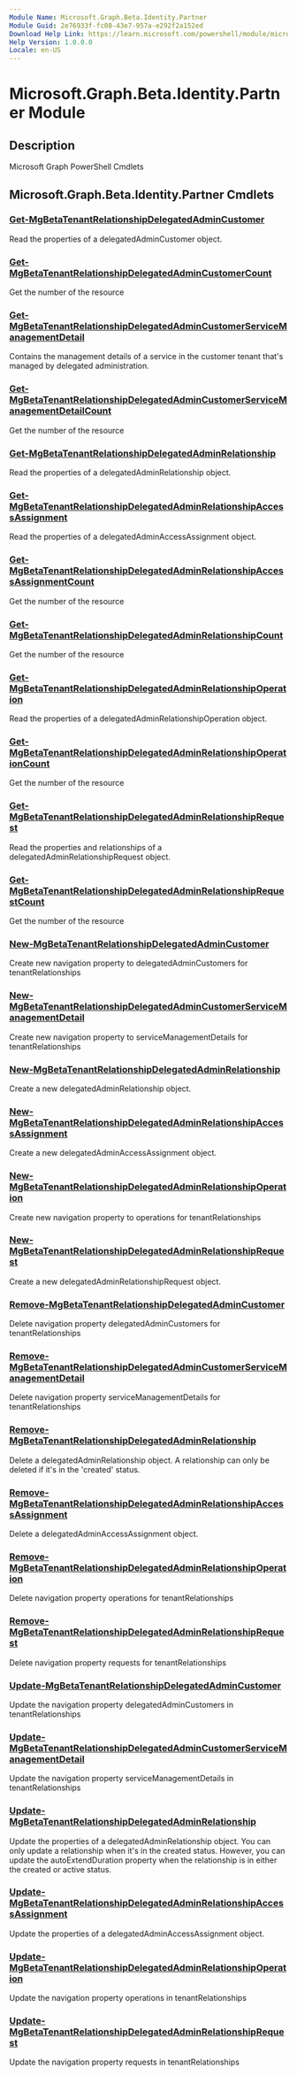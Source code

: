 ```yaml
---
Module Name: Microsoft.Graph.Beta.Identity.Partner
Module Guid: 2e76933f-fc08-43e7-957a-e292f2a152ed
Download Help Link: https://learn.microsoft.com/powershell/module/microsoft.graph.beta.identity.partner
Help Version: 1.0.0.0
Locale: en-US
---
```


# Microsoft.Graph.Beta.Identity.Partner Module
## Description
Microsoft Graph PowerShell Cmdlets

## Microsoft.Graph.Beta.Identity.Partner Cmdlets
### [Get-MgBetaTenantRelationshipDelegatedAdminCustomer](Get-MgBetaTenantRelationshipDelegatedAdminCustomer.md)
Read the properties of a delegatedAdminCustomer object.

### [Get-MgBetaTenantRelationshipDelegatedAdminCustomerCount](Get-MgBetaTenantRelationshipDelegatedAdminCustomerCount.md)
Get the number of the resource

### [Get-MgBetaTenantRelationshipDelegatedAdminCustomerServiceManagementDetail](Get-MgBetaTenantRelationshipDelegatedAdminCustomerServiceManagementDetail.md)
Contains the management details of a service in the customer tenant that's managed by delegated administration.

### [Get-MgBetaTenantRelationshipDelegatedAdminCustomerServiceManagementDetailCount](Get-MgBetaTenantRelationshipDelegatedAdminCustomerServiceManagementDetailCount.md)
Get the number of the resource

### [Get-MgBetaTenantRelationshipDelegatedAdminRelationship](Get-MgBetaTenantRelationshipDelegatedAdminRelationship.md)
Read the properties of a delegatedAdminRelationship object.

### [Get-MgBetaTenantRelationshipDelegatedAdminRelationshipAccessAssignment](Get-MgBetaTenantRelationshipDelegatedAdminRelationshipAccessAssignment.md)
Read the properties of a delegatedAdminAccessAssignment object.

### [Get-MgBetaTenantRelationshipDelegatedAdminRelationshipAccessAssignmentCount](Get-MgBetaTenantRelationshipDelegatedAdminRelationshipAccessAssignmentCount.md)
Get the number of the resource

### [Get-MgBetaTenantRelationshipDelegatedAdminRelationshipCount](Get-MgBetaTenantRelationshipDelegatedAdminRelationshipCount.md)
Get the number of the resource

### [Get-MgBetaTenantRelationshipDelegatedAdminRelationshipOperation](Get-MgBetaTenantRelationshipDelegatedAdminRelationshipOperation.md)
Read the properties of a delegatedAdminRelationshipOperation object.

### [Get-MgBetaTenantRelationshipDelegatedAdminRelationshipOperationCount](Get-MgBetaTenantRelationshipDelegatedAdminRelationshipOperationCount.md)
Get the number of the resource

### [Get-MgBetaTenantRelationshipDelegatedAdminRelationshipRequest](Get-MgBetaTenantRelationshipDelegatedAdminRelationshipRequest.md)
Read the properties and relationships of a delegatedAdminRelationshipRequest object.

### [Get-MgBetaTenantRelationshipDelegatedAdminRelationshipRequestCount](Get-MgBetaTenantRelationshipDelegatedAdminRelationshipRequestCount.md)
Get the number of the resource

### [New-MgBetaTenantRelationshipDelegatedAdminCustomer](New-MgBetaTenantRelationshipDelegatedAdminCustomer.md)
Create new navigation property to delegatedAdminCustomers for tenantRelationships

### [New-MgBetaTenantRelationshipDelegatedAdminCustomerServiceManagementDetail](New-MgBetaTenantRelationshipDelegatedAdminCustomerServiceManagementDetail.md)
Create new navigation property to serviceManagementDetails for tenantRelationships

### [New-MgBetaTenantRelationshipDelegatedAdminRelationship](New-MgBetaTenantRelationshipDelegatedAdminRelationship.md)
Create a new delegatedAdminRelationship object.

### [New-MgBetaTenantRelationshipDelegatedAdminRelationshipAccessAssignment](New-MgBetaTenantRelationshipDelegatedAdminRelationshipAccessAssignment.md)
Create a new delegatedAdminAccessAssignment object.

### [New-MgBetaTenantRelationshipDelegatedAdminRelationshipOperation](New-MgBetaTenantRelationshipDelegatedAdminRelationshipOperation.md)
Create new navigation property to operations for tenantRelationships

### [New-MgBetaTenantRelationshipDelegatedAdminRelationshipRequest](New-MgBetaTenantRelationshipDelegatedAdminRelationshipRequest.md)
Create a new delegatedAdminRelationshipRequest object.

### [Remove-MgBetaTenantRelationshipDelegatedAdminCustomer](Remove-MgBetaTenantRelationshipDelegatedAdminCustomer.md)
Delete navigation property delegatedAdminCustomers for tenantRelationships

### [Remove-MgBetaTenantRelationshipDelegatedAdminCustomerServiceManagementDetail](Remove-MgBetaTenantRelationshipDelegatedAdminCustomerServiceManagementDetail.md)
Delete navigation property serviceManagementDetails for tenantRelationships

### [Remove-MgBetaTenantRelationshipDelegatedAdminRelationship](Remove-MgBetaTenantRelationshipDelegatedAdminRelationship.md)
Delete a delegatedAdminRelationship object.
A relationship can only be deleted if it's in the 'created' status.

### [Remove-MgBetaTenantRelationshipDelegatedAdminRelationshipAccessAssignment](Remove-MgBetaTenantRelationshipDelegatedAdminRelationshipAccessAssignment.md)
Delete a delegatedAdminAccessAssignment object.

### [Remove-MgBetaTenantRelationshipDelegatedAdminRelationshipOperation](Remove-MgBetaTenantRelationshipDelegatedAdminRelationshipOperation.md)
Delete navigation property operations for tenantRelationships

### [Remove-MgBetaTenantRelationshipDelegatedAdminRelationshipRequest](Remove-MgBetaTenantRelationshipDelegatedAdminRelationshipRequest.md)
Delete navigation property requests for tenantRelationships

### [Update-MgBetaTenantRelationshipDelegatedAdminCustomer](Update-MgBetaTenantRelationshipDelegatedAdminCustomer.md)
Update the navigation property delegatedAdminCustomers in tenantRelationships

### [Update-MgBetaTenantRelationshipDelegatedAdminCustomerServiceManagementDetail](Update-MgBetaTenantRelationshipDelegatedAdminCustomerServiceManagementDetail.md)
Update the navigation property serviceManagementDetails in tenantRelationships

### [Update-MgBetaTenantRelationshipDelegatedAdminRelationship](Update-MgBetaTenantRelationshipDelegatedAdminRelationship.md)
Update the properties of a delegatedAdminRelationship object.
You can only update a relationship when it's in the created status.
However, you can update the autoExtendDuration property when the relationship is in either the created or active status.

### [Update-MgBetaTenantRelationshipDelegatedAdminRelationshipAccessAssignment](Update-MgBetaTenantRelationshipDelegatedAdminRelationshipAccessAssignment.md)
Update the properties of a delegatedAdminAccessAssignment object.

### [Update-MgBetaTenantRelationshipDelegatedAdminRelationshipOperation](Update-MgBetaTenantRelationshipDelegatedAdminRelationshipOperation.md)
Update the navigation property operations in tenantRelationships

### [Update-MgBetaTenantRelationshipDelegatedAdminRelationshipRequest](Update-MgBetaTenantRelationshipDelegatedAdminRelationshipRequest.md)
Update the navigation property requests in tenantRelationships

